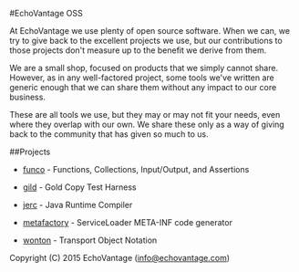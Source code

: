 <!--

    Copyright (C) 2015 EchoVantage (info@echovantage.com)

    Licensed under the Apache License, Version 2.0 (the "License");
    you may not use this file except in compliance with the License.
    You may obtain a copy of the License at

            http://www.apache.org/licenses/LICENSE-2.0

    Unless required by applicable law or agreed to in writing, software
    distributed under the License is distributed on an "AS IS" BASIS,
    WITHOUT WARRANTIES OR CONDITIONS OF ANY KIND, either express or implied.
    See the License for the specific language governing permissions and
    limitations under the License.

-->
#EchoVantage OSS

At EchoVantage we use plenty of open source software. When we can, we try to give back to the excellent projects we use, but our contributions to those projects don't measure up to the benefit we derive from them.

We are a small shop, focused on products that we simply cannot share. However, as in any well-factored project, some tools we've written are generic enough that we can share them without any impact to our core business.

These are all tools we use, but they may or may not fit your needs, even where they overlap with our own. We share these only as a way of giving back to the community that has given so much to us.


##Projects

* [funco](funco) - Functions, Collections, Input/Output, and Assertions

* [gild](gild) - Gold Copy Test Harness

* [jerc](jerc) - Java Runtime Compiler

* [metafactory](metafactory) - ServiceLoader META-INF code generator

* [wonton](wonton) - Transport Object Notation


Copyright (C) 2015 EchoVantage (info@echovantage.com)
